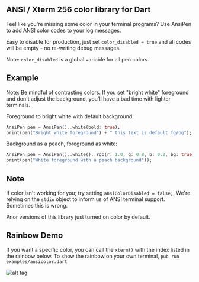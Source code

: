 ANSI / Xterm 256 color library for Dart
------

Feel like you're missing some color in your terminal programs? Use AnsiPen to add ANSI color codes to your log messages.  

Easy to disable for production, just set `color_disabled = true` and all codes will be empty - no re-writing debug messages.  

Note: `color_disabled` is a global variable for all pen colors.

Example
------
Note: Be mindful of contrasting colors.  If you set "bright white" foreground and don't adjust the background, you'll have a bad time with lighter terminals.  

Foreground to bright white with default background:
```dart
AnsiPen pen = AnsiPen()..white(bold: true);
print(pen("Bright white foreground") + " this text is default fg/bg");
```

Background as a peach, foreground as white:
```dart
AnsiPen pen = AnsiPen()..white()..rgb(r: 1.0, g: 0.8, b: 0.2, bg: true);
print(pen("White foreground with a peach background"));
```

Note
------
If color isn't working for you; try setting `ansiColorDisabled = false;`. We're relying on the `stdio` object to inform us of ANSI terminal support. Sometimes this is wrong.

Prior versions of this library just turned on color by default.

Rainbow Demo
------

If you want a specific color, you can call the `xterm()` with the index listed in the rainbow below. To show the rainbow on your own terminal, `pub run examples/ansicolor.dart`

![alt tag](https://raw.github.com/google/ansicolor-dart/master/ansicolor-dart.png)
